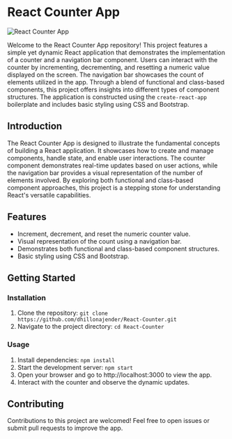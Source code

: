 
# React Counter App

![React Counter App]([https://github.com/dhillonajender/React-Counter/raw/main/screenshot.png](https://github.com/dhillonajender/React-Counter/blob/main/Screenshot%202023-04-10%20at%205.10.52%20PM.png))

Welcome to the React Counter App repository! This project features a simple yet dynamic React application that demonstrates the implementation of a counter and a navigation bar component. Users can interact with the counter by incrementing, decrementing, and resetting a numeric value displayed on the screen. The navigation bar showcases the count of elements utilized in the app. Through a blend of functional and class-based components, this project offers insights into different types of component structures. The application is constructed using the `create-react-app` boilerplate and includes basic styling using CSS and Bootstrap.


## Introduction

The React Counter App is designed to illustrate the fundamental concepts of building a React application. It showcases how to create and manage components, handle state, and enable user interactions. The counter component demonstrates real-time updates based on user actions, while the navigation bar provides a visual representation of the number of elements involved. By exploring both functional and class-based component approaches, this project is a stepping stone for understanding React's versatile capabilities.

## Features

- Increment, decrement, and reset the numeric counter value.
- Visual representation of the count using a navigation bar.
- Demonstrates both functional and class-based component structures.
- Basic styling using CSS and Bootstrap.

## Getting Started

### Installation

1. Clone the repository: `git clone https://github.com/dhillonajender/React-Counter.git`
2. Navigate to the project directory: `cd React-Counter`

### Usage

1. Install dependencies: `npm install`
2. Start the development server: `npm start`
3. Open your browser and go to http://localhost:3000 to view the app.
4. Interact with the counter and observe the dynamic updates.

## Contributing

Contributions to this project are welcomed! Feel free to open issues or submit pull requests to improve the app.




